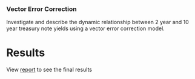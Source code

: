 ### Vector Error Correction
Investigate and describe the dynamic relationship between 2 year and 10 year treasury note yields using a vector error correction model.

# Results
View [report](https://scannon2k.github.io/interest-rate-vecm/) to see the final results
